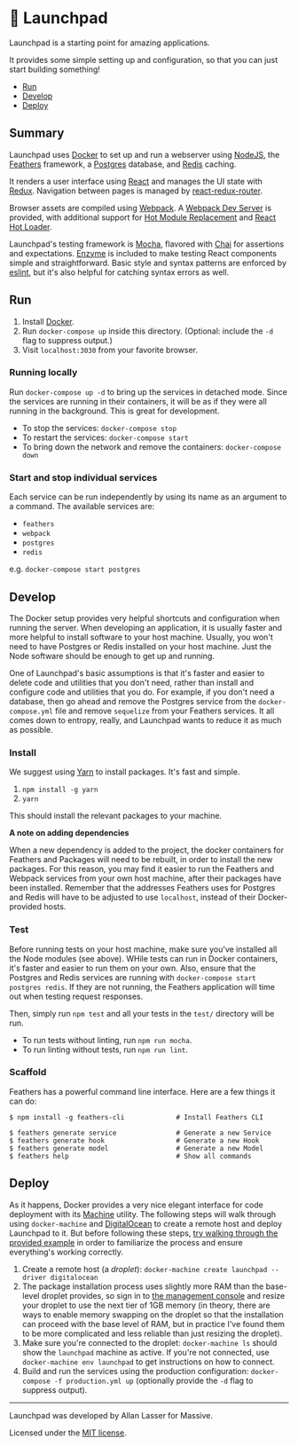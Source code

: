 # 🚀  Launchpad

Launchpad is a starting point for amazing applications.

It provides some simple setting up and configuration, so that you can just start building something!

* [Run](#run)
* [Develop](#develop)
* [Deploy](#deploy)

## Summary

Launchpad uses [Docker](http://www.docker.com) to set up and run a webserver using [NodeJS](https://nodejs.org/en/), the [Feathers](http://feathersjs.com) framework, a [Postgres](http://postgresql.org) database, and [Redis](http://redis.io) caching.

It renders a user interface using [React](https://facebook.github.io/react/) and manages the UI state with [Redux](http://redux.js.org).
Navigation between pages is managed by [react-redux-router](https://github.com/reactjs/react-router-redux).

Browser assets are compiled using [Webpack](https://webpack.js.org).
A [Webpack Dev Server](https://webpack.github.io/docs/webpack-dev-server.html) is provided, with additional support for [Hot Module Replacement](https://webpack.github.io/docs/hot-module-replacement.html) and [React Hot Loader](http://gaearon.github.io/react-hot-loader/).

Launchpad's testing framework is [Mocha](http://mochajs.org), flavored with [Chai](http://chaijs.com) for assertions and expectations.
[Enzyme](http://airbnb.io/enzyme/) is included to make testing React components simple and straightforward.
Basic style and syntax patterns are enforced by [eslint](http://eslint.org), but it's also helpful for catching syntax errors as well.

## Run

1. Install [Docker](docs.docker.com).
2. Run `docker-compose up` inside this directory. (Optional: include the `-d` flag to suppress output.)
3. Visit `localhost:3030` from your favorite browser.

### Running locally

Run `docker-compose up -d` to bring up the services in detached mode. Since the services are running in their containers, it will be as if they were all running in the background. This is great for development.

* To stop the services: `docker-compose stop`
* To restart the services: `docker-compose start`
* To bring down the network and remove the containers: `docker-compose down`

### Start and stop individual services

Each service can be run independently by using its name as an argument to a command.
The available services are:
* `feathers`
* `webpack`
* `postgres`
* `redis`

e.g. `docker-compose start postgres`

## Develop

The Docker setup provides very helpful shortcuts and configuration when running the server.
When developing an application, it is usually faster and more helpful to install software to your host machine.
Usually, you won't need to have Postgres or Redis installed on your host machine.
Just the Node software should be enough to get up and running.

One of Launchpad's basic assumptions is that it's faster and easier to delete code and utilities that you don't need, rather than install and configure code and utilities that you do.
For example, if you don't need a database, then go ahead and remove the Postgres service from the `docker-compose.yml` file and remove `sequelize` from your Feathers services.
It all comes down to entropy, really, and Launchpad wants to reduce it as much as possible.

### Install

We suggest using [Yarn](https://yarnpkg.com) to install packages.
It's fast and simple.

1. `npm install -g yarn`
2. `yarn`

This should install the relevant packages to your machine.

**A note on adding dependencies**

When a new dependency is added to the project, the docker containers for Feathers and Packages will need to be rebuilt, in order to install the new packages. For this reason, you may find it easier to run the Feathers and Webpack services from your own host machine, after their packages have been installed. Remember that the addresses Feathers uses for Postgres and Redis will have to be adjusted to use `localhost`, instead of their Docker-provided hosts.

### Test

Before running tests on your host machine, make sure you've installed all the Node modules (see above). WHile tests can run in Docker containers, it's faster and easier to run them on your own. Also, ensure that the Postgres and Redis services are running with `docker-compose start postgres redis`. If they are not running, the Feathers application will time out when testing request responses.

Then, simply run `npm test` and all your tests in the `test/` directory will be run.

- To run tests without linting, run `npm run mocha`.
- To run linting without tests, run `npm run lint`.

### Scaffold

Feathers has a powerful command line interface. Here are a few things it can do:

```
$ npm install -g feathers-cli             # Install Feathers CLI

$ feathers generate service               # Generate a new Service
$ feathers generate hook                  # Generate a new Hook
$ feathers generate model                 # Generate a new Model
$ feathers help                           # Show all commands
```

## Deploy

As it happens, Docker provides a very nice elegant interface for code deployment with its [Machine](https://docs.docker.com/machine/overview/) utility. The following steps will walk through using `docker-machine` and [DigitalOcean](cloud.digitalocean.com) to create a remote host and deploy Launchpad to it. But before following these steps, [try walking through the provided example](https://docs.docker.com/machine/examples/ocean/) in order to familiarize the process and ensure everything's working correctly.

1. Create a remote host (a _droplet_): `docker-machine create launchpad --driver digitalocean`
2. The package installation process uses slightly more RAM than the base-level droplet provides, so sign in to [the management console](cloud.digitalocean.com) and resize your droplet to use the next tier of 1GB memory (in theory, there are ways to enable memory swapping on the droplet so that the installation can proceed with the base level of RAM, but in practice I've found them to be more complicated and less reliable than just resizing the droplet).
3. Make sure you're connected to the droplet: `docker-machine ls` should show the `launchpad` machine as active. If you're not connected, use `docker-machine env launchpad` to get instructions on how to connect.
4. Build and run the services using the production configuration: `docker-compose -f production.yml up` (optionally provide the `-d` flag to suppress output).

---

Launchpad was developed by Allan Lasser for Massive.

Licensed under the [MIT license](LICENSE).

